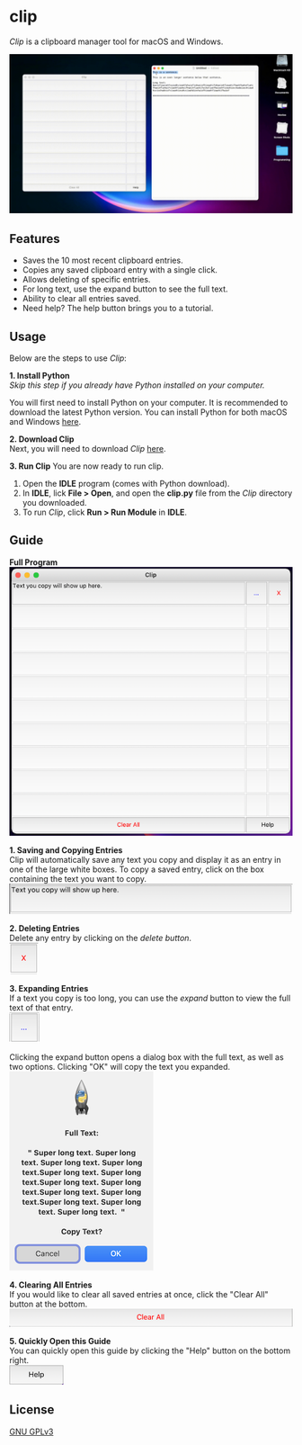# clip

*Clip* is a clipboard manager tool for macOS and Windows.

![demo](https://github.com/dillonyu/clip/blob/main/clip-demo.gif)

## Features

- Saves the 10 most recent clipboard entries.
- Copies any saved clipboard entry with a single click.
- Allows deleting of specific entries.
- For long text, use the expand button to see the full text.
- Ability to clear all entries saved.
- Need help? The help button brings you to a tutorial.

## Usage
Below are the steps to use *Clip*:  

**1. Install Python**  
*Skip this step if you already have Python installed on your computer.*  

You will first need to install Python on your computer. It is recommended to download the latest Python version. You can install Python for both macOS and
Windows [here](https://www.python.org/downloads/).

**2. Download Clip**  
Next, you will need to download *Clip* [here](https://www.google.com).

**3. Run Clip**
You are now ready to run clip. 
1. Open the **IDLE** program (comes with Python download).
2. In **IDLE**, lick **File > Open**, and open the **clip.py** file from the *Clip* directory you downloaded.
3. To run *Clip*, click **Run > Run Module** in **IDLE**.

## Guide

**Full Program**  
![Full Program](https://github.com/dillonyu/clip/blob/main/images/usage-full.png)

**1. Saving and Copying Entries**  
Clip will automatically save any text you copy and display it as an entry in one of the large white boxes. To copy a saved entry, click on the box containing the text you want to copy.  
![entry button](https://github.com/dillonyu/clip/blob/main/images/usage-entry.png)

**2. Deleting Entries**  
Delete any entry by clicking on the _delete button_.  
![delete button](https://github.com/dillonyu/clip/blob/main/images/usage-delete.png)

**3. Expanding Entries**  
If a text you copy is too long, you can use the _expand_ button to view the full text of that entry.  
![expand button](https://github.com/dillonyu/clip/blob/main/images/usage-expand.png)  

Clicking the expand button opens a dialog box with the full text, as well as two options. Clicking "OK" will copy the text you expanded.  
![expand window](https://github.com/dillonyu/clip/blob/main/images/usage-expand-window.png)

**4. Clearing All Entries**  
If you would like to clear all saved entries at once, click the "Clear All" button at the bottom.  
![clear all button](https://github.com/dillonyu/clip/blob/main/images/usage-clear-all.png)

**5. Quickly Open this Guide**  
You can quickly open this guide by clicking the "Help" button on the bottom right.  
![help button](https://github.com/dillonyu/clip/blob/main/images/usage-help.png)

## License
[GNU GPLv3](https://github.com/dillonyu/clip/blob/main/LICENSE)
